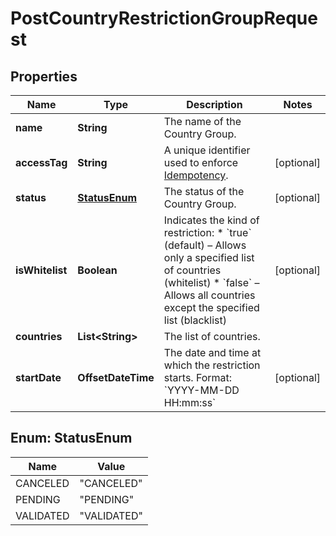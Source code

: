 

# PostCountryRestrictionGroupRequest


## Properties

| Name | Type | Description | Notes |
|------------ | ------------- | ------------- | -------------|
|**name** | **String** | The name of the Country Group. |  |
|**accessTag** | **String** | A unique identifier used to enforce [Idempotency](/guide/api-basics/idempotency.html).  |  [optional] |
|**status** | [**StatusEnum**](#StatusEnum) | The status of the Country Group. |  [optional] |
|**isWhitelist** | **Boolean** | Indicates the kind of restriction:    * &#x60;true&#x60; (default) – Allows only a specified list of countries (whitelist)   * &#x60;false&#x60; – Allows all countries except the specified list (blacklist)  |  [optional] |
|**countries** | **List&lt;String&gt;** | The list of countries. |  |
|**startDate** | **OffsetDateTime** | The date and time at which the restriction starts.   Format: &#x60;YYYY-MM-DD HH:mm:ss&#x60;  |  [optional] |



## Enum: StatusEnum

| Name | Value |
|---- | -----|
| CANCELED | &quot;CANCELED&quot; |
| PENDING | &quot;PENDING&quot; |
| VALIDATED | &quot;VALIDATED&quot; |



